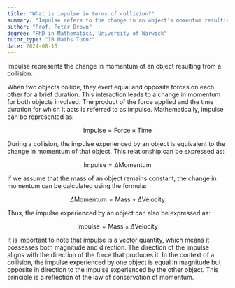```yaml
---
title: "What is impulse in terms of collision?"
summary: "Impulse refers to the change in an object's momentum resulting from a collision. It quantifies the effect of forces acting over a specific time during the impact."
author: "Prof. Peter Brown"
degree: "PhD in Mathematics, University of Warwick"
tutor_type: "IB Maths Tutor"
date: 2024-08-15
---
```


Impulse represents the change in momentum of an object resulting from a collision.

When two objects collide, they exert equal and opposite forces on each other for a brief duration. This interaction leads to a change in momentum for both objects involved. The product of the force applied and the time duration for which it acts is referred to as impulse. Mathematically, impulse can be represented as:

$$
\text{Impulse} = \text{Force} \times \text{Time}
$$

During a collision, the impulse experienced by an object is equivalent to the change in momentum of that object. This relationship can be expressed as:

$$
\text{Impulse} = \Delta \text{Momentum}
$$

If we assume that the mass of an object remains constant, the change in momentum can be calculated using the formula:

$$
\Delta \text{Momentum} = \text{Mass} \times \Delta \text{Velocity}
$$

Thus, the impulse experienced by an object can also be expressed as:

$$
\text{Impulse} = \text{Mass} \times \Delta \text{Velocity}
$$

It is important to note that impulse is a vector quantity, which means it possesses both magnitude and direction. The direction of the impulse aligns with the direction of the force that produces it. In the context of a collision, the impulse experienced by one object is equal in magnitude but opposite in direction to the impulse experienced by the other object. This principle is a reflection of the law of conservation of momentum.
    